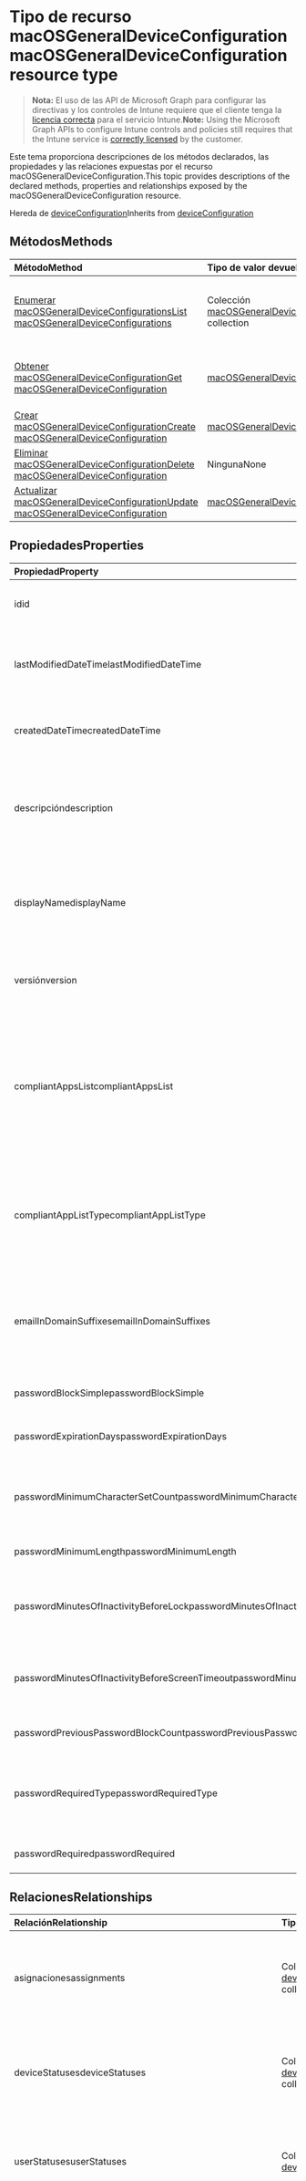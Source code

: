 # <a name="macosgeneraldeviceconfiguration-resource-type"></a><span data-ttu-id="acafd-101">Tipo de recurso macOSGeneralDeviceConfiguration</span><span class="sxs-lookup"><span data-stu-id="acafd-101">macOSGeneralDeviceConfiguration resource type</span></span>

> <span data-ttu-id="acafd-102">**Nota:** El uso de las API de Microsoft Graph para configurar las directivas y los controles de Intune requiere que el cliente tenga la [licencia correcta](https://go.microsoft.com/fwlink/?linkid=839381) para el servicio Intune.</span><span class="sxs-lookup"><span data-stu-id="acafd-102">**Note:** Using the Microsoft Graph APIs to configure Intune controls and policies still requires that the Intune service is [correctly licensed](https://go.microsoft.com/fwlink/?linkid=839381) by the customer.</span></span>

<span data-ttu-id="acafd-103">Este tema proporciona descripciones de los métodos declarados, las propiedades y las relaciones expuestas por el recurso macOSGeneralDeviceConfiguration.</span><span class="sxs-lookup"><span data-stu-id="acafd-103">This topic provides descriptions of the declared methods, properties and relationships exposed by the macOSGeneralDeviceConfiguration resource.</span></span>

<span data-ttu-id="acafd-104">Hereda de [deviceConfiguration](../resources/intune_deviceconfig_deviceconfiguration.md)</span><span class="sxs-lookup"><span data-stu-id="acafd-104">Inherits from [deviceConfiguration](../resources/intune_deviceconfig_deviceconfiguration.md)</span></span>

## <a name="methods"></a><span data-ttu-id="acafd-105">Métodos</span><span class="sxs-lookup"><span data-stu-id="acafd-105">Methods</span></span>
|<span data-ttu-id="acafd-106">Método</span><span class="sxs-lookup"><span data-stu-id="acafd-106">Method</span></span>|<span data-ttu-id="acafd-107">Tipo de valor devuelto</span><span class="sxs-lookup"><span data-stu-id="acafd-107">Return Type</span></span>|<span data-ttu-id="acafd-108">Descripción</span><span class="sxs-lookup"><span data-stu-id="acafd-108">Description</span></span>|
|:---|:---|:---|
|[<span data-ttu-id="acafd-109">Enumerar macOSGeneralDeviceConfigurations</span><span class="sxs-lookup"><span data-stu-id="acafd-109">List macOSGeneralDeviceConfigurations</span></span>](../api/intune_deviceconfig_macosgeneraldeviceconfiguration_list.md)|<span data-ttu-id="acafd-110">Colección [macOSGeneralDeviceConfiguration](../resources/intune_deviceconfig_macosgeneraldeviceconfiguration.md)</span><span class="sxs-lookup"><span data-stu-id="acafd-110">[macOSGeneralDeviceConfiguration](../resources/intune_deviceconfig_macosgeneraldeviceconfiguration.md) collection</span></span>|<span data-ttu-id="acafd-111">Enumere las propiedades y las relaciones de los objetos [macOSGeneralDeviceConfiguration](../resources/intune_deviceconfig_macosgeneraldeviceconfiguration.md).</span><span class="sxs-lookup"><span data-stu-id="acafd-111">List properties and relationships of the [macOSGeneralDeviceConfiguration](../resources/intune_deviceconfig_macosgeneraldeviceconfiguration.md) objects.</span></span>|
|[<span data-ttu-id="acafd-112">Obtener macOSGeneralDeviceConfiguration</span><span class="sxs-lookup"><span data-stu-id="acafd-112">Get macOSGeneralDeviceConfiguration</span></span>](../api/intune_deviceconfig_macosgeneraldeviceconfiguration_get.md)|[<span data-ttu-id="acafd-113">macOSGeneralDeviceConfiguration</span><span class="sxs-lookup"><span data-stu-id="acafd-113">macOSGeneralDeviceConfiguration</span></span>](../resources/intune_deviceconfig_macosgeneraldeviceconfiguration.md)|<span data-ttu-id="acafd-114">Lea las propiedades y las relaciones del objeto [macOSGeneralDeviceConfiguration](../resources/intune_deviceconfig_macosgeneraldeviceconfiguration.md).</span><span class="sxs-lookup"><span data-stu-id="acafd-114">Read properties and relationships of [plannerTaskDetails](../resources/intune_deviceconfig_macosgeneraldeviceconfiguration.md) object.</span></span>|
|[<span data-ttu-id="acafd-115">Crear macOSGeneralDeviceConfiguration</span><span class="sxs-lookup"><span data-stu-id="acafd-115">Create macOSGeneralDeviceConfiguration</span></span>](../api/intune_deviceconfig_macosgeneraldeviceconfiguration_create.md)|[<span data-ttu-id="acafd-116">macOSGeneralDeviceConfiguration</span><span class="sxs-lookup"><span data-stu-id="acafd-116">macOSGeneralDeviceConfiguration</span></span>](../resources/intune_deviceconfig_macosgeneraldeviceconfiguration.md)|<span data-ttu-id="acafd-117">Cree un objeto [macOSGeneralDeviceConfiguration](../resources/intune_deviceconfig_macosgeneraldeviceconfiguration.md).</span><span class="sxs-lookup"><span data-stu-id="acafd-117">Create a new [plannerBucket](../resources/intune_deviceconfig_macosgeneraldeviceconfiguration.md) object.</span></span>|
|[<span data-ttu-id="acafd-118">Eliminar macOSGeneralDeviceConfiguration</span><span class="sxs-lookup"><span data-stu-id="acafd-118">Delete macOSGeneralDeviceConfiguration</span></span>](../api/intune_deviceconfig_macosgeneraldeviceconfiguration_delete.md)|<span data-ttu-id="acafd-119">Ninguna</span><span class="sxs-lookup"><span data-stu-id="acafd-119">None</span></span>|<span data-ttu-id="acafd-120">Elimina un [macOSGeneralDeviceConfiguration](../resources/intune_deviceconfig_macosgeneraldeviceconfiguration.md).</span><span class="sxs-lookup"><span data-stu-id="acafd-120">Deletes a [macOSGeneralDeviceConfiguration](../resources/intune_deviceconfig_macosgeneraldeviceconfiguration.md).</span></span>|
|[<span data-ttu-id="acafd-121">Actualizar macOSGeneralDeviceConfiguration</span><span class="sxs-lookup"><span data-stu-id="acafd-121">Update macOSGeneralDeviceConfiguration</span></span>](../api/intune_deviceconfig_macosgeneraldeviceconfiguration_update.md)|[<span data-ttu-id="acafd-122">macOSGeneralDeviceConfiguration</span><span class="sxs-lookup"><span data-stu-id="acafd-122">macOSGeneralDeviceConfiguration</span></span>](../resources/intune_deviceconfig_macosgeneraldeviceconfiguration.md)|<span data-ttu-id="acafd-123">Actualice las propiedades de un objeto [macOSGeneralDeviceConfiguration](../resources/intune_deviceconfig_macosgeneraldeviceconfiguration.md).</span><span class="sxs-lookup"><span data-stu-id="acafd-123">Update the properties of a [calendar](../resources/intune_deviceconfig_macosgeneraldeviceconfiguration.md) object.</span></span>|

## <a name="properties"></a><span data-ttu-id="acafd-124">Propiedades</span><span class="sxs-lookup"><span data-stu-id="acafd-124">Properties</span></span>
|<span data-ttu-id="acafd-125">Propiedad</span><span class="sxs-lookup"><span data-stu-id="acafd-125">Property</span></span>|<span data-ttu-id="acafd-126">Tipo</span><span class="sxs-lookup"><span data-stu-id="acafd-126">Type</span></span>|<span data-ttu-id="acafd-127">Descripción</span><span class="sxs-lookup"><span data-stu-id="acafd-127">Description</span></span>|
|:---|:---|:---|
|<span data-ttu-id="acafd-128">id</span><span class="sxs-lookup"><span data-stu-id="acafd-128">id</span></span>|<span data-ttu-id="acafd-129">Cadena</span><span class="sxs-lookup"><span data-stu-id="acafd-129">String</span></span>|<span data-ttu-id="acafd-130">Clave de la entidad.</span><span class="sxs-lookup"><span data-stu-id="acafd-130">Key of the setting.</span></span> <span data-ttu-id="acafd-131">Heredado de [deviceConfiguration](../resources/intune_deviceconfig_deviceconfiguration.md)</span><span class="sxs-lookup"><span data-stu-id="acafd-131">Inherited from [deviceConfiguration](../resources/intune_deviceconfig_deviceconfiguration.md)</span></span>|
|<span data-ttu-id="acafd-132">lastModifiedDateTime</span><span class="sxs-lookup"><span data-stu-id="acafd-132">lastModifiedDateTime</span></span>|<span data-ttu-id="acafd-133">DateTimeOffset</span><span class="sxs-lookup"><span data-stu-id="acafd-133">DateTimeOffset</span></span>|<span data-ttu-id="acafd-134">Fecha y hora en la que se modificó el objeto por última vez.</span><span class="sxs-lookup"><span data-stu-id="acafd-134">Indicates the date the object was last modified.</span></span> <span data-ttu-id="acafd-135">Heredado de [deviceConfiguration](../resources/intune_deviceconfig_deviceconfiguration.md)</span><span class="sxs-lookup"><span data-stu-id="acafd-135">Inherited from [deviceConfiguration](../resources/intune_deviceconfig_deviceconfiguration.md)</span></span>|
|<span data-ttu-id="acafd-136">createdDateTime</span><span class="sxs-lookup"><span data-stu-id="acafd-136">createdDateTime</span></span>|<span data-ttu-id="acafd-137">DateTimeOffset</span><span class="sxs-lookup"><span data-stu-id="acafd-137">DateTimeOffset</span></span>|<span data-ttu-id="acafd-138">Fecha y hora en la que se creó el objeto.</span><span class="sxs-lookup"><span data-stu-id="acafd-138">DateTime the object was created.</span></span> <span data-ttu-id="acafd-139">Heredado de [deviceConfiguration](../resources/intune_deviceconfig_deviceconfiguration.md)</span><span class="sxs-lookup"><span data-stu-id="acafd-139">Inherited from [deviceConfiguration](../resources/intune_deviceconfig_deviceconfiguration.md)</span></span>|
|<span data-ttu-id="acafd-140">descripción</span><span class="sxs-lookup"><span data-stu-id="acafd-140">description</span></span>|<span data-ttu-id="acafd-141">Cadena</span><span class="sxs-lookup"><span data-stu-id="acafd-141">String</span></span>|<span data-ttu-id="acafd-142">Descripción proporcionada por el administrador de la configuración del dispositivo.</span><span class="sxs-lookup"><span data-stu-id="acafd-142">Admin provided description of the Device Configuration.</span></span> <span data-ttu-id="acafd-143">Heredado de [deviceConfiguration](../resources/intune_deviceconfig_deviceconfiguration.md)</span><span class="sxs-lookup"><span data-stu-id="acafd-143">Inherited from [deviceConfiguration](../resources/intune_deviceconfig_deviceconfiguration.md)</span></span>|
|<span data-ttu-id="acafd-144">displayName</span><span class="sxs-lookup"><span data-stu-id="acafd-144">displayName</span></span>|<span data-ttu-id="acafd-145">Cadena</span><span class="sxs-lookup"><span data-stu-id="acafd-145">String</span></span>|<span data-ttu-id="acafd-146">Nombre proporcionado por el administrador de la configuración del dispositivo.</span><span class="sxs-lookup"><span data-stu-id="acafd-146">Admin provided name of the device configuration.</span></span> <span data-ttu-id="acafd-147">Heredado de [deviceConfiguration](../resources/intune_deviceconfig_deviceconfiguration.md)</span><span class="sxs-lookup"><span data-stu-id="acafd-147">Inherited from [deviceConfiguration](../resources/intune_deviceconfig_deviceconfiguration.md)</span></span>|
|<span data-ttu-id="acafd-148">versión</span><span class="sxs-lookup"><span data-stu-id="acafd-148">version</span></span>|<span data-ttu-id="acafd-149">Int32</span><span class="sxs-lookup"><span data-stu-id="acafd-149">Int32</span></span>|<span data-ttu-id="acafd-150">Versión de la configuración del dispositivo.</span><span class="sxs-lookup"><span data-stu-id="acafd-150">Version of the device configuration.</span></span> <span data-ttu-id="acafd-151">Heredado de [deviceConfiguration](../resources/intune_deviceconfig_deviceconfiguration.md)</span><span class="sxs-lookup"><span data-stu-id="acafd-151">Inherited from [deviceConfiguration](../resources/intune_deviceconfig_deviceconfiguration.md)</span></span>|
|<span data-ttu-id="acafd-152">compliantAppsList</span><span class="sxs-lookup"><span data-stu-id="acafd-152">compliantAppsList</span></span>|<span data-ttu-id="acafd-153">Colección [appListItem](../resources/intune_deviceconfig_applistitem.md)</span><span class="sxs-lookup"><span data-stu-id="acafd-153">[appListItem](../resources/intune_deviceconfig_applistitem.md) collection</span></span>|<span data-ttu-id="acafd-154">Lista de aplicaciones en el cumplimiento (sea lista de permitidos o de bloqueados, controlado por CompliantAppListType).</span><span class="sxs-lookup"><span data-stu-id="acafd-154">List of apps in the compliance (either allow list or block list, controlled by CompliantAppListType).</span></span> <span data-ttu-id="acafd-155">Esta colección puede contener un máximo de 10 000 elementos.</span><span class="sxs-lookup"><span data-stu-id="acafd-155">This collection can contain a maximum of 10000 elements.</span></span>|
|<span data-ttu-id="acafd-156">compliantAppListType</span><span class="sxs-lookup"><span data-stu-id="acafd-156">compliantAppListType</span></span>|<span data-ttu-id="acafd-157">Cadena</span><span class="sxs-lookup"><span data-stu-id="acafd-157">String</span></span>|<span data-ttu-id="acafd-158">Lista que se encuentra en la CompliantAppsList.</span><span class="sxs-lookup"><span data-stu-id="acafd-158">List that is in the CompliantAppsList.</span></span> <span data-ttu-id="acafd-159">Los valores posibles son: `none`, `appsInListCompliant` y `appsNotInListCompliant`.</span><span class="sxs-lookup"><span data-stu-id="acafd-159">Possible values are: `none`, `appsInListCompliant`, `appsNotInListCompliant`.</span></span>|
|<span data-ttu-id="acafd-160">emailInDomainSuffixes</span><span class="sxs-lookup"><span data-stu-id="acafd-160">emailInDomainSuffixes</span></span>|<span data-ttu-id="acafd-161">Colección string</span><span class="sxs-lookup"><span data-stu-id="acafd-161">String collection</span></span>|<span data-ttu-id="acafd-162">Una dirección de correo electrónico que carezca de un sufijo que coincida con cualquiera de estas cadenas se considerará fuera de dominio.</span><span class="sxs-lookup"><span data-stu-id="acafd-162">An email address lacking a suffix that matches any of these strings will be considered out-of-domain.</span></span>|
|<span data-ttu-id="acafd-163">passwordBlockSimple</span><span class="sxs-lookup"><span data-stu-id="acafd-163">passwordBlockSimple</span></span>|<span data-ttu-id="acafd-164">Booleano</span><span class="sxs-lookup"><span data-stu-id="acafd-164">Boolean</span></span>|<span data-ttu-id="acafd-165">Bloquear contraseñas sencillas.</span><span class="sxs-lookup"><span data-stu-id="acafd-165">Block simple passwords.</span></span>|
|<span data-ttu-id="acafd-166">passwordExpirationDays</span><span class="sxs-lookup"><span data-stu-id="acafd-166">passwordExpirationDays</span></span>|<span data-ttu-id="acafd-167">Int32</span><span class="sxs-lookup"><span data-stu-id="acafd-167">Int32</span></span>|<span data-ttu-id="acafd-168">Número de días antes de que expire la contraseña.</span><span class="sxs-lookup"><span data-stu-id="acafd-168">Number of days before the password expires.</span></span>|
|<span data-ttu-id="acafd-169">passwordMinimumCharacterSetCount</span><span class="sxs-lookup"><span data-stu-id="acafd-169">passwordMinimumCharacterSetCount</span></span>|<span data-ttu-id="acafd-170">Int32</span><span class="sxs-lookup"><span data-stu-id="acafd-170">Int32</span></span>|<span data-ttu-id="acafd-171">Número de juegos de caracteres que debe contener una contraseña.</span><span class="sxs-lookup"><span data-stu-id="acafd-171">Number of character sets a password must contain.</span></span> <span data-ttu-id="acafd-172">Valores válidos de 0 a 4</span><span class="sxs-lookup"><span data-stu-id="acafd-172">Valid values 0 to 4</span></span>|
|<span data-ttu-id="acafd-173">passwordMinimumLength</span><span class="sxs-lookup"><span data-stu-id="acafd-173">passwordMinimumLength</span></span>|<span data-ttu-id="acafd-174">Int32</span><span class="sxs-lookup"><span data-stu-id="acafd-174">Int32</span></span>|<span data-ttu-id="acafd-175">Longitud mínima de las contraseñas.</span><span class="sxs-lookup"><span data-stu-id="acafd-175">Minimum length of passwords.</span></span>|
|<span data-ttu-id="acafd-176">passwordMinutesOfInactivityBeforeLock</span><span class="sxs-lookup"><span data-stu-id="acafd-176">passwordMinutesOfInactivityBeforeLock</span></span>|<span data-ttu-id="acafd-177">Int32</span><span class="sxs-lookup"><span data-stu-id="acafd-177">Int32</span></span>|<span data-ttu-id="acafd-178">Minutos de inactividad requeridos antes de que sea necesaria una contraseña.</span><span class="sxs-lookup"><span data-stu-id="acafd-178">Minutes of inactivity required before a password is required.</span></span>|
|<span data-ttu-id="acafd-179">passwordMinutesOfInactivityBeforeScreenTimeout</span><span class="sxs-lookup"><span data-stu-id="acafd-179">passwordMinutesOfInactivityBeforeScreenTimeout</span></span>|<span data-ttu-id="acafd-180">Int32</span><span class="sxs-lookup"><span data-stu-id="acafd-180">Int32</span></span>|<span data-ttu-id="acafd-181">Minutos de inactividad necesarios antes de que se agote el tiempo de espera de la pantalla.</span><span class="sxs-lookup"><span data-stu-id="acafd-181">Minutes of inactivity required before the screen times out.</span></span>|
|<span data-ttu-id="acafd-182">passwordPreviousPasswordBlockCount</span><span class="sxs-lookup"><span data-stu-id="acafd-182">passwordPreviousPasswordBlockCount</span></span>|<span data-ttu-id="acafd-183">Int32</span><span class="sxs-lookup"><span data-stu-id="acafd-183">Int32</span></span>|<span data-ttu-id="acafd-184">Número de contraseñas anteriores que bloquear.</span><span class="sxs-lookup"><span data-stu-id="acafd-184">Number of previous passwords to block.</span></span>|
|<span data-ttu-id="acafd-185">passwordRequiredType</span><span class="sxs-lookup"><span data-stu-id="acafd-185">passwordRequiredType</span></span>|<span data-ttu-id="acafd-186">Cadena</span><span class="sxs-lookup"><span data-stu-id="acafd-186">String</span></span>|<span data-ttu-id="acafd-187">Tipo de contraseña que es necesario.</span><span class="sxs-lookup"><span data-stu-id="acafd-187">Type of password that is required.</span></span> <span data-ttu-id="acafd-188">Los valores posibles son: `deviceDefault`, `alphanumeric` y `numeric`.</span><span class="sxs-lookup"><span data-stu-id="acafd-188">Possible values are: `deviceDefault`, `alphanumeric`, `numeric`.</span></span>|
|<span data-ttu-id="acafd-189">passwordRequired</span><span class="sxs-lookup"><span data-stu-id="acafd-189">passwordRequired</span></span>|<span data-ttu-id="acafd-190">Booleano</span><span class="sxs-lookup"><span data-stu-id="acafd-190">Boolean</span></span>|<span data-ttu-id="acafd-191">Si quiere requerir o no una contraseña.</span><span class="sxs-lookup"><span data-stu-id="acafd-191">Whether or not to require a password.</span></span>|

## <a name="relationships"></a><span data-ttu-id="acafd-192">Relaciones</span><span class="sxs-lookup"><span data-stu-id="acafd-192">Relationships</span></span>
|<span data-ttu-id="acafd-193">Relación</span><span class="sxs-lookup"><span data-stu-id="acafd-193">Relationship</span></span>|<span data-ttu-id="acafd-194">Tipo</span><span class="sxs-lookup"><span data-stu-id="acafd-194">Type</span></span>|<span data-ttu-id="acafd-195">Descripción</span><span class="sxs-lookup"><span data-stu-id="acafd-195">Description</span></span>|
|:---|:---|:---|
|<span data-ttu-id="acafd-196">asignaciones</span><span class="sxs-lookup"><span data-stu-id="acafd-196">assignments</span></span>|<span data-ttu-id="acafd-197">Colección [deviceConfigurationAssignment](../resources/intune_deviceconfig_deviceconfigurationassignment.md)</span><span class="sxs-lookup"><span data-stu-id="acafd-197">[deviceConfigurationAssignment](../resources/intune_deviceconfig_deviceconfigurationassignment.md) collection</span></span>|<span data-ttu-id="acafd-198">La lista de tareas para el perfil de configuración del dispositivo.</span><span class="sxs-lookup"><span data-stu-id="acafd-198">The list of assignments for the device configuration profile.</span></span> <span data-ttu-id="acafd-199">Heredado de [deviceConfiguration](../resources/intune_deviceconfig_deviceconfiguration.md)</span><span class="sxs-lookup"><span data-stu-id="acafd-199">Inherited from [deviceConfiguration](../resources/intune_deviceconfig_deviceconfiguration.md)</span></span>|
|<span data-ttu-id="acafd-200">deviceStatuses</span><span class="sxs-lookup"><span data-stu-id="acafd-200">deviceStatuses</span></span>|<span data-ttu-id="acafd-201">Colección [deviceConfigurationDeviceStatus](../resources/intune_deviceconfig_deviceconfigurationdevicestatus.md)</span><span class="sxs-lookup"><span data-stu-id="acafd-201">[deviceConfigurationDeviceStatus](../resources/intune_deviceconfig_deviceconfigurationdevicestatus.md) collection</span></span>|<span data-ttu-id="acafd-202">Estado de instalación de configuración del dispositivo por dispositivo.</span><span class="sxs-lookup"><span data-stu-id="acafd-202">Device configuration installation status by device.</span></span> <span data-ttu-id="acafd-203">Heredado de [deviceConfiguration](../resources/intune_deviceconfig_deviceconfiguration.md)</span><span class="sxs-lookup"><span data-stu-id="acafd-203">Inherited from [deviceConfiguration](../resources/intune_deviceconfig_deviceconfiguration.md)</span></span>|
|<span data-ttu-id="acafd-204">userStatuses</span><span class="sxs-lookup"><span data-stu-id="acafd-204">userStatuses</span></span>|<span data-ttu-id="acafd-205">Colección [deviceConfigurationUserStatus](../resources/intune_deviceconfig_deviceconfigurationuserstatus.md)</span><span class="sxs-lookup"><span data-stu-id="acafd-205">[deviceConfigurationUserStatus](../resources/intune_deviceconfig_deviceconfigurationuserstatus.md) collection</span></span>|<span data-ttu-id="acafd-206">Estado de instalación de configuración del dispositivo por usuario.</span><span class="sxs-lookup"><span data-stu-id="acafd-206">Device configuration installation stauts by user.</span></span> <span data-ttu-id="acafd-207">Heredado de [deviceConfiguration](../resources/intune_deviceconfig_deviceconfiguration.md)</span><span class="sxs-lookup"><span data-stu-id="acafd-207">Inherited from [deviceConfiguration](../resources/intune_deviceconfig_deviceconfiguration.md)</span></span>|
|<span data-ttu-id="acafd-208">deviceStatusOverview</span><span class="sxs-lookup"><span data-stu-id="acafd-208">deviceStatusOverview</span></span>|[<span data-ttu-id="acafd-209">deviceConfigurationDeviceOverview</span><span class="sxs-lookup"><span data-stu-id="acafd-209">deviceConfigurationDeviceOverview</span></span>](../resources/intune_deviceconfig_deviceconfigurationdeviceoverview.md)|<span data-ttu-id="acafd-210">Información general sobre el estado de dispositivos de la configuración de dispositivo. Heredado de [deviceConfiguration](../resources/intune_deviceconfig_deviceconfiguration.md)</span><span class="sxs-lookup"><span data-stu-id="acafd-210">Device Configuration devices status overview Inherited from [deviceConfiguration](../resources/intune_deviceconfig_deviceconfiguration.md)</span></span>|
|<span data-ttu-id="acafd-211">userStatusOverview</span><span class="sxs-lookup"><span data-stu-id="acafd-211">userStatusOverview</span></span>|[<span data-ttu-id="acafd-212">deviceConfigurationUserOverview</span><span class="sxs-lookup"><span data-stu-id="acafd-212">deviceConfigurationUserOverview</span></span>](../resources/intune_deviceconfig_deviceconfigurationuseroverview.md)|<span data-ttu-id="acafd-213">Información general sobre el estado de usuarios de la configuración de dispositivo. Heredado de [deviceConfiguration](../resources/intune_deviceconfig_deviceconfiguration.md)</span><span class="sxs-lookup"><span data-stu-id="acafd-213">Device Configuration users status overview Inherited from [deviceConfiguration](../resources/intune_deviceconfig_deviceconfiguration.md)</span></span>|
|<span data-ttu-id="acafd-214">deviceSettingStateSummaries</span><span class="sxs-lookup"><span data-stu-id="acafd-214">deviceSettingStateSummaries</span></span>|<span data-ttu-id="acafd-215">Colección [settingStateDeviceSummary](../resources/intune_deviceconfig_settingstatedevicesummary.md)</span><span class="sxs-lookup"><span data-stu-id="acafd-215">[settingStateDeviceSummary](../resources/intune_deviceconfig_settingstatedevicesummary.md) collection</span></span>|<span data-ttu-id="acafd-216">Resumen de dispositivo sobre el estado de configuración de la configuración de dispositivo. Heredado de [deviceConfiguration](../resources/intune_deviceconfig_deviceconfiguration.md)</span><span class="sxs-lookup"><span data-stu-id="acafd-216">Device Configuration Setting State Device Summary Inherited from [deviceConfiguration](../resources/intune_deviceconfig_deviceconfiguration.md)</span></span>|

## <a name="json-representation"></a><span data-ttu-id="acafd-217">Representación JSON</span><span class="sxs-lookup"><span data-stu-id="acafd-217">JSON Representation</span></span>
<span data-ttu-id="acafd-218">Aquí tiene una representación JSON del recurso.</span><span class="sxs-lookup"><span data-stu-id="acafd-218">Here is a JSON representation of the resource.</span></span>
<!-- {
  "blockType": "resource",
  "keyProperty": "id",
  "@odata.type": "microsoft.graph.macOSGeneralDeviceConfiguration"
}
-->
``` json
{
  "@odata.type": "#microsoft.graph.macOSGeneralDeviceConfiguration",
  "id": "String (identifier)",
  "lastModifiedDateTime": "String (timestamp)",
  "createdDateTime": "String (timestamp)",
  "description": "String",
  "displayName": "String",
  "version": 1024,
  "compliantAppsList": [
    {
      "@odata.type": "microsoft.graph.appListItem",
      "name": "String",
      "publisher": "String",
      "appStoreUrl": "String",
      "appId": "String"
    }
  ],
  "compliantAppListType": "String",
  "emailInDomainSuffixes": [
    "String"
  ],
  "passwordBlockSimple": true,
  "passwordExpirationDays": 1024,
  "passwordMinimumCharacterSetCount": 1024,
  "passwordMinimumLength": 1024,
  "passwordMinutesOfInactivityBeforeLock": 1024,
  "passwordMinutesOfInactivityBeforeScreenTimeout": 1024,
  "passwordPreviousPasswordBlockCount": 1024,
  "passwordRequiredType": "String",
  "passwordRequired": true
}
```



